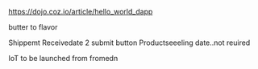 https://dojo.coz.io/article/hello_world_dapp

butter to flavor

Shippemt Receivedate
2 submit button
Productseeeling date..not reuired


IoT to be launched from fromedn